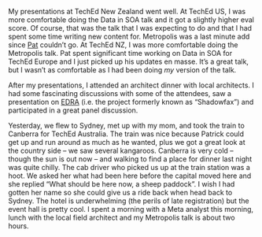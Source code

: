 My presentations at TechEd New Zealand went well. At TechEd US, I was
more comfortable doing the Data in SOA talk and it got a slightly higher
eval score. Of course, that was the talk that I was expecting to do and
that I had spent some time writing new content for. Metropolis was a
last minute add since [Pat](http://blogs.msdn.com/pathelland) couldn’t
go. At TechEd NZ, I was more comfortable doing the Metropolis talk. Pat
spent significant time working on Data in SOA for TechEd Europe and I
just picked up his updates en masse. It’s a great talk, but I wasn’t as
comfortable as I had been doing *my* version of the talk.

After my presentations, I attended an architect dinner with local
architects. I had some fascinating discussions with some of the
attendees, saw a presentation on
[EDRA](http://workspaces.gotdotnet.com/shadowfx) (i.e. the project
formerly known as “Shadowfax”) and participated in a great panel
discussion.

Yesterday, we flew to Sydney, met up with my mom, and took the train to
Canberra for TechEd Australia. The train was nice because Patrick could
get up and run around as much as he wanted, plus we got a great look at
the country side – we saw several kangaroos. Canberra is very cold –
though the sun is out now – and walking to find a place for dinner last
night was quite chilly. The cab driver who picked us up at the train
station was a hoot. We asked her what had been here before the capital
moved here and she replied “What should be here now, a sheep paddock”. I
wish I had gotten her name so she could give us a ride back when head
back to Sydney. The hotel is underwhelming (the perils of late
registration) but the event hall is pretty cool. I spent a morning with
a Meta analyst this morning, lunch with the local field architect and my
Metropolis talk is about two hours.
